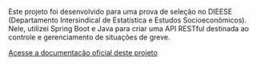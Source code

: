 Este projeto foi desenvolvido para uma prova de seleção no DIEESE (Departamento Intersindical de Estatística e Estudos Socioeconômicos). Nele, utilizei Spring Boot e Java para criar uma API RESTful destinada ao controle e gerenciamento de situações de greve.

[Acesse a documentação oficial deste projeto](https://energetic-sundae-8bf.notion.site/Documenta-o-66255815701c4e74beabad29815902e6)
